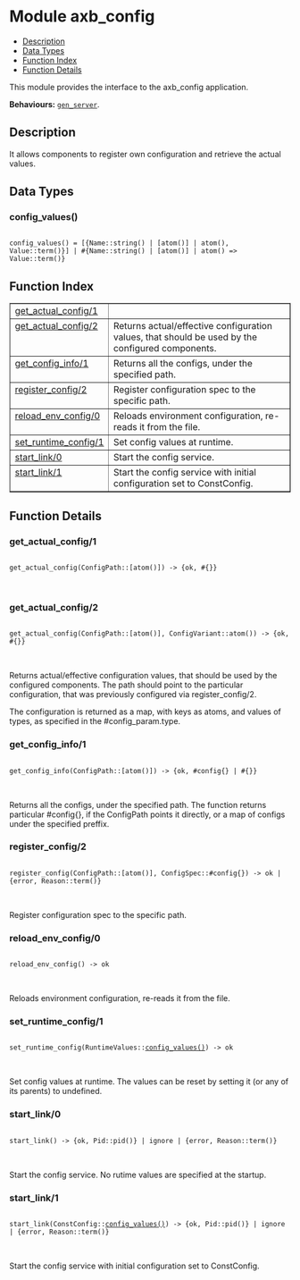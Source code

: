 

# Module axb_config #
* [Description](#description)
* [Data Types](#types)
* [Function Index](#index)
* [Function Details](#functions)

This module provides the interface to the axb_config application.

__Behaviours:__ [`gen_server`](gen_server.md).

<a name="description"></a>

## Description ##
It allows components to register own configuration and retrieve
the actual values.

<a name="types"></a>

## Data Types ##




### <a name="type-config_values">config_values()</a> ###


<pre><code>
config_values() = [{Name::string() | [atom()] | atom(), Value::term()}] | #{Name::string() | [atom()] | atom() =&gt; Value::term()}
</code></pre>

<a name="index"></a>

## Function Index ##


<table width="100%" border="1" cellspacing="0" cellpadding="2" summary="function index"><tr><td valign="top"><a href="#get_actual_config-1">get_actual_config/1</a></td><td></td></tr><tr><td valign="top"><a href="#get_actual_config-2">get_actual_config/2</a></td><td>
Returns actual/effective configuration values, that should be used
by the configured components.</td></tr><tr><td valign="top"><a href="#get_config_info-1">get_config_info/1</a></td><td>
Returns all the configs, under the specified path.</td></tr><tr><td valign="top"><a href="#register_config-2">register_config/2</a></td><td>
Register configuration spec to the specific path.</td></tr><tr><td valign="top"><a href="#reload_env_config-0">reload_env_config/0</a></td><td>
Reloads environment configuration, re-reads it from the file.</td></tr><tr><td valign="top"><a href="#set_runtime_config-1">set_runtime_config/1</a></td><td>
Set config values at runtime.</td></tr><tr><td valign="top"><a href="#start_link-0">start_link/0</a></td><td>
Start the config service.</td></tr><tr><td valign="top"><a href="#start_link-1">start_link/1</a></td><td>
Start the config service with initial
configuration set to ConstConfig.</td></tr></table>


<a name="functions"></a>

## Function Details ##

<a name="get_actual_config-1"></a>

### get_actual_config/1 ###

<pre><code>
get_actual_config(ConfigPath::[atom()]) -&gt; {ok, #{}}
</code></pre>
<br />

<a name="get_actual_config-2"></a>

### get_actual_config/2 ###

<pre><code>
get_actual_config(ConfigPath::[atom()], ConfigVariant::atom()) -&gt; {ok, #{}}
</code></pre>
<br />

Returns actual/effective configuration values, that should be used
by the configured components. The path should point to the particular
configuration, that was previously configured via register_config/2.

The configuration is returned as a map, with keys as atoms, and
values of types, as specified in the #config_param.type.

<a name="get_config_info-1"></a>

### get_config_info/1 ###

<pre><code>
get_config_info(ConfigPath::[atom()]) -&gt; {ok, #config{} | #{}}
</code></pre>
<br />

Returns all the configs, under the specified path. The function
returns particular #config{}, if the ConfigPath points it directly,
or a map of configs under the specified preffix.

<a name="register_config-2"></a>

### register_config/2 ###

<pre><code>
register_config(ConfigPath::[atom()], ConfigSpec::#config{}) -&gt; ok | {error, Reason::term()}
</code></pre>
<br />

Register configuration spec to the specific path.

<a name="reload_env_config-0"></a>

### reload_env_config/0 ###

<pre><code>
reload_env_config() -&gt; ok
</code></pre>
<br />

Reloads environment configuration, re-reads it from the file.

<a name="set_runtime_config-1"></a>

### set_runtime_config/1 ###

<pre><code>
set_runtime_config(RuntimeValues::<a href="#type-config_values">config_values()</a>) -&gt; ok
</code></pre>
<br />

Set config values at runtime.
The values can be reset by setting it (or any of its parents) to undefined.

<a name="start_link-0"></a>

### start_link/0 ###

<pre><code>
start_link() -&gt; {ok, Pid::pid()} | ignore | {error, Reason::term()}
</code></pre>
<br />

Start the config service.
No rutime values are specified at the startup.

<a name="start_link-1"></a>

### start_link/1 ###

<pre><code>
start_link(ConstConfig::<a href="#type-config_values">config_values()</a>) -&gt; {ok, Pid::pid()} | ignore | {error, Reason::term()}
</code></pre>
<br />

Start the config service with initial
configuration set to ConstConfig.

